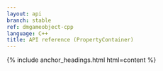 ```yaml
---
layout: api
branch: stable
ref: dmgameobject-cpp
language: C++
title: API reference (PropertyContainer)
---
```

{% include anchor_headings.html html=content %}